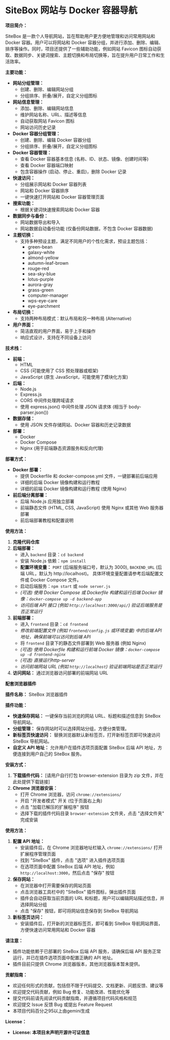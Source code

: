 # SiteBox 网站与 Docker 容器导航

**项目简介：**

SiteBox 是一款个人导航网站，旨在帮助用户更方便地管理和访问常用网站和 Docker 容器。用户可以将网站和 Docker 容器分组，并进行添加、删除、编辑、排序等操作。同时，项目还提供了一些辅助功能，例如网站 Favicon 图标自动获取、数据同步、关键词搜索、主题切换和布局切换等，旨在提升用户日常工作和生活效率。

**主要功能：**

*   **网站分组管理：**
    *   创建、删除、编辑网站分组
    *   分组排序、折叠/展开，自定义分组图标
*   **网站信息管理：**
    *   添加、删除、编辑网站信息
    *   维护网站名称、URL、描述等信息
    *   自动获取网站 Favicon 图标
    *   网站访问历史记录
*   **Docker 容器分组管理：**
    *   创建、删除、编辑 Docker 容器分组
    *   分组排序、折叠/展开，自定义分组图标
*   **Docker 容器管理：**
    *   查看 Docker 容器基本信息 (名称、ID、状态、镜像、创建时间等)
    *   查看 Docker 容器端口映射
    *   包含容器操作 (启动、停止、重启)，删除 Docker 记录
*   **快速访问：**
    *   分组展示网站和 Docker 容器列表
    *   网站和 Docker 容器排序
    *   一键快速打开网站和 Docker 容器管理页面 
*   **搜索功能：**
    *   根据关键词快速搜索网站和 Docker 容器 
*   **数据同步与备份：**
    *   网站数据导出和导入
    *   网站数据自动备份功能 (仅备份网站数据，不包含 Docker 容器数据)
*   **主题切换：**
    *   支持多种预设主题，满足不同用户的个性化需求，预设主题包括：
        *   green-bean
        *   galaxy-white
        *   almond-yellow
        *   autumn-leaf-brown
        *   rouge-red
        *   sea-sky-blue
        *   lotus-purple
        *   aurora-gray
        *   grass-green
        *   computer-manager
        *   wps-eye-care
        *   eye-parchment
*   **布局切换：**
    *   支持两种布局模式：默认布局和另一种布局 (Alternative)
*   **用户界面：**
    *   简洁直观的用户界面，易于上手和操作
    *   响应式设计，支持在不同设备上访问

**技术栈：**

*   **前端：**
    *   HTML
    *   CSS (可能使用了 CSS 预处理器或框架)
    *   JavaScript (原生 JavaScript，可能使用了模块化方案)
*   **后端：**
    *   Node.js
    *   Express.js
    *   CORS 中间件处理跨域请求
    *   使用 express.json() 中间件处理 JSON 请求体 (相当于 body-parser.json())
*   **数据存储：**
    *   使用 JSON 文件存储网站、Docker 容器和历史记录数据
*   **部署：**
    *   Docker
    *   Docker Compose
    *   Nginx (用于前端静态资源服务和反向代理)

**部署方式：**

*   **Docker 部署：**
    *   提供 Dockerfile 和 docker-compose.yml 文件，一键部署前后端应用
    *   详细的后端 Docker 镜像构建和运行教程
    *   详细的前端 Docker 镜像构建和运行教程 (使用 Nginx)
*   **前后端分离部署：**
    *   后端 Node.js 应用独立部署 
    *   前端静态文件 (HTML, CSS, JavaScript) 使用 Nginx 或其他 Web 服务器部署
    *   前后端部署教程和配置说明

**使用方法：**

1.  **克隆代码仓库**
2.  **后端部署：**
    *   进入 `backend` 目录：`cd backend`
    *   安装 Node.js 依赖：`npm install`
    *   **配置环境变量：**  `PORT` (后端服务端口号，默认为 3000), `BACKEND_URL` (后端 URL，默认为 http://localhost)。  具体环境变量配置请参考后端配置文件或 Docker Compose 文件。
    *   启动后端服务：`npm start` 或 `node server.js`
    *   *(可选) 使用 Docker Compose 或 Dockerfile 构建和运行后端 Docker 镜像：`docker-compose up -d backend-app`*
    *   *访问后端 API 接口 (例如 `http://localhost:3000/api/`) 验证后端服务是否正常运行*
3.  **前端部署：**
    *   进入 `frontend` 目录：`cd frontend`
    *   *修改前端配置文件 (例如 `frontend/config.js` 或环境变量) 中的后端 API 地址，确保前端可以访问到后端 API*
    *   将 `frontend` 目录下的静态文件部署到 Web 服务器 (例如 Nginx)
    *   *(可选) 使用 Dockerfile 构建和运行前端 Docker 镜像：`docker-compose up -d frontend-nginx`*
    *   *(可选) 直接运行http-server*
    *   *访问前端网站 URL (例如 `http://localhost`) 验证前端网站是否正常运行*
4.  **访问网站：**  通过浏览器访问部署的前端网站 URL

**配套浏览器插件**

**插件名称：** SiteBox 浏览器插件

**插件功能：**

*   **快速保存网站：**  一键保存当前浏览的网站 URL、标题和描述信息到 SiteBox 导航网站。
*   **分组管理：**  保存网站时可以选择网站分组，方便分类管理。
*   **新标签页快速访问：**  替换浏览器默认新标签页，打开新标签页即可快速访问 SiteBox 导航网站。
*   **自定义 API 地址：**  允许用户在插件选项页面配置 SiteBox 后端 API 地址，方便连接到用户自己的 SiteBox 服务。

**安装方式：**

1.  **下载插件代码：**  [请用户自行打包 browser-extension 目录为 zip 文件，并在此处提供下载链接]
2.  **Chrome 浏览器安装：**
    *   打开 Chrome 浏览器，访问 `chrome://extensions/`
    *   开启 "开发者模式" 开关 (位于页面右上角)
    *   点击 "加载已解压的扩展程序" 按钮
    *   选择下载的插件代码目录 `browser-extension` 文件夹，点击 "选择文件夹" 完成安装

**使用方法：**

1.  **配置 API 地址：**
    *   安装插件后，在 Chrome 浏览器地址栏输入 `chrome://extensions/` 打开扩展程序管理页面
    *   找到 "SiteBox" 插件，点击 "选项" 进入插件选项页面
    *   在选项页面中配置 SiteBox 后端 API 地址，例如 `http://localhost:3000`，然后点击 "保存" 按钮
2.  **保存网站：**
    *   在浏览器中打开需要保存的网站页面
    *   点击浏览器工具栏中的 "SiteBox" 插件图标，弹出插件页面
    *   插件会自动获取当前页面的 URL 和标题，用户可以编辑网站描述信息，并选择网站分组
    *   点击 "保存" 按钮，即可将网站信息保存到 SiteBox 导航网站
3.  **新标签页访问：**
    *   安装插件后，打开新的浏览器标签页，即可看到 SiteBox 导航网站界面，方便快速访问常用网站和 Docker 容器

**请注意：**

*   插件功能依赖于已部署的 SiteBox 后端 API 服务，请确保后端 API 服务正常运行，并已在插件选项页面中配置正确的 API 地址。
*   插件目前只提供 Chrome 浏览器版本，其他浏览器版本暂未提供。


**贡献指南：**

*   欢迎任何形式的贡献，包括但不限于代码提交、文档更新、问题反馈、建议等
*   欢迎提交代码贡献，例如 Bug 修复、功能改进、性能优化等
*   提交代码前请先阅读代码贡献指南，并遵循项目代码风格和规范
*   欢迎提交 Issue 反馈 Bug 或提出 Feature Request
*   本项目代码百分之95以上由gemini生成

**License：**

*   **License: 本项目未声明开源许可证信息**